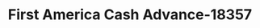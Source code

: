 ---
f_zip-code: 72209
f_state-code: AR
title: First America Cash Advance-18357
f_phone: 501-569-9426
f_city-only: Little Rock
f_address: 8824 Gyer Sprng Rd Ste 10 Little Rock
f_location-unique-id: '18357'
slug: first-america-cash-advance-18357
updated-on: '2024-05-30T13:46:58.046Z'
created-on: '2024-05-30T13:36:59.803Z'
published-on: '2024-05-30T13:54:32.469Z'
f_city-state: cms/city/little-rock-ar.md
f_company: cms/company/first-america-cash-advance.md
f_state: cms/state/arkansas.md
layout: '[payday-loan].html'
tags: payday-loan
---